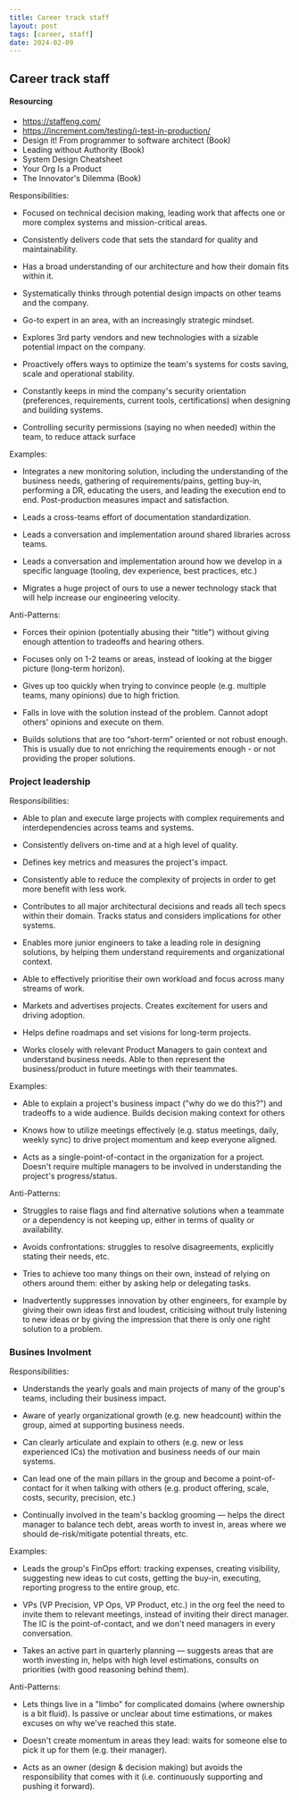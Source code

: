 ```yaml
---
title: Career track staff
layout: post
tags: [career, staff]
date: 2024-02-09
---
```


## Career track staff
#### Resourcing
- https://staffeng.com/
- https://increment.com/testing/i-test-in-production/
- Design it! From programmer to software architect (Book)
- Leading without Authority (Book)
- System Design Cheatsheet
- Your Org Is a Product
- The Innovator's Dilemma (Book)


Responsibilities:

- Focused on technical decision making, leading work that affects one or more complex systems and mission-critical areas.

- Consistently delivers code that sets the standard for quality and maintainability.

- Has a broad understanding of our architecture and how their domain fits within it.

- Systematically thinks through potential design impacts on other teams and the company.

- Go-to expert in an area, with an increasingly strategic mindset.

- Explores 3rd party vendors and new technologies with a sizable potential impact on the company.

- Proactively offers ways to optimize the team's systems for costs saving, scale and operational stability.

- Constantly keeps in mind the company's security orientation (preferences, requirements, current tools, certifications) when designing and building systems.

- Controlling security permissions (saying no when needed) within the team, to reduce attack surface

Examples:

- Integrates a new monitoring solution, including the understanding of the business needs, gathering of requirements/pains, getting buy-in, performing a DR, educating the users, and leading the execution end to end. Post-production measures impact and satisfaction.

- Leads a cross-teams effort of documentation standardization.

- Leads a conversation and implementation around shared libraries across teams.

- Leads a conversation and implementation around how we develop in a specific language (tooling, dev experience, best practices, etc.)

- Migrates a huge project of ours to use a newer technology stack that will help increase our engineering velocity.

Anti-Patterns:

- Forces their opinion (potentially abusing their "title") without giving enough attention to tradeoffs and hearing others.

- Focuses only on 1-2 teams or areas, instead of looking at the bigger picture (long-term horizon).

- Gives up too quickly when trying to convince people (e.g. multiple teams, many opinions) due to high friction.

- Falls in love with the solution instead of the problem. Cannot adopt others' opinions and execute on them.

- Builds solutions that are too “short-term” oriented or not robust enough. This is usually due to not enriching the requirements enough - or not providing the proper solutions.

### Project leadership
Responsibilities:

- Able to plan and execute large projects with complex requirements and interdependencies across teams and systems.

- Consistently delivers on-time and at a high level of quality.

- Defines key metrics and measures the project's impact.

- Consistently able to reduce the complexity of projects in order to get more benefit with less work.

- Contributes to all major architectural decisions and reads all tech specs within their domain. Tracks status and considers implications for other systems.

- Enables more junior engineers to take a leading role in designing solutions, by helping them understand requirements and organizational context.

- Able to effectively prioritise their own workload and focus across many streams of work.

- Markets and advertises projects. Creates excitement for users and driving adoption.

- Helps define roadmaps and set visions for long-term projects.

- Works closely with relevant Product Managers to gain context and understand business needs. Able to then represent the business/product in future meetings with their teammates.

Examples:

- Able to explain a project's business impact ("why do we do this?") and tradeoffs to a wide audience. Builds decision making context for others

- Knows how to utilize meetings effectively (e.g. status meetings, daily, weekly sync) to drive project momentum and keep everyone aligned.

- Acts as a single-point-of-contact in the organization for a project. Doesn't require multiple managers to be involved in understanding the project's progress/status.

Anti-Patterns:

- Struggles to raise flags and find alternative solutions when a teammate or a dependency is not keeping up, either in terms of quality or availability.

- Avoids confrontations: struggles to resolve disagreements, explicitly stating their needs, etc.

- Tries to achieve too many things on their own, instead of relying on others around them: either by asking help or delegating tasks.

- Inadvertently suppresses innovation by other engineers, for example by giving their own ideas first and loudest, criticising without truly listening to new ideas or by giving the impression that there is only one right solution to a problem.
### Busines Involment
Responsibilities:

- Understands the yearly goals and main projects of many of the group's teams, including their business impact.

- Aware of yearly organizational growth (e.g. new headcount) within the group, aimed at supporting business needs.

- Can clearly articulate and explain to others (e.g. new or less experienced ICs) the motivation and business needs of our main systems.

- Can lead one of the main pillars in the group and become a point-of-contact for it when talking with others (e.g. product offering, scale, costs, security, precision, etc.)

- Continually involved in the team's backlog grooming — helps the direct manager to balance tech debt, areas worth to invest in, areas where we should de-risk/mitigate potential threats, etc.

Examples:

- Leads the group's FinOps effort: tracking expenses, creating visibility, suggesting new ideas to cut costs, getting the buy-in, executing, reporting progress to the entire group, etc.

- VPs (VP Precision, VP Ops, VP Product, etc.) in the org feel the need to invite them to relevant meetings, instead of inviting their direct manager. The IC is the point-of-contact, and we don't need managers in every conversation.

- Takes an active part in quarterly planning — suggests areas that are worth investing in, helps with high level estimations, consults on priorities (with good reasoning behind them).

Anti-Patterns:

- Lets things live in a "limbo" for complicated domains (where ownership is a bit fluid). Is passive or unclear about time estimations, or makes excuses on why we've reached this state.

- Doesn't create momentum in areas they lead: waits for someone else to pick it up for them (e.g. their manager).

- Acts as an owner (design & decision making) but avoids the responsibility that comes with it (i.e. continuously supporting and pushing it forward).